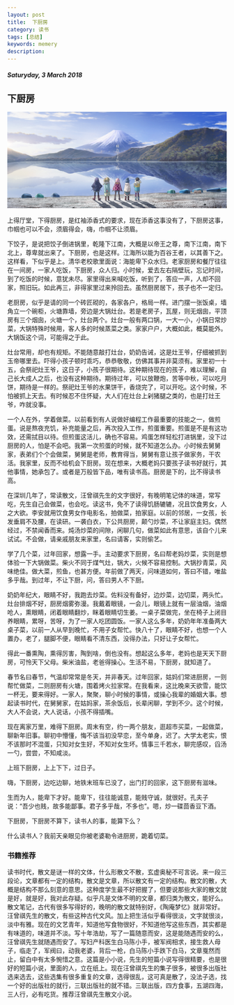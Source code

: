 ```yaml
---
layout: post
title:  下厨房
category: 读书
tags: [总结]
keywords: memery
description:
---
```


##### Saturyday, 3 March 2018

##  下厨房

![nice](/../../assets/img/book/2018/image_5.jpg)

上得厅堂，下得厨房，是红袖添香式的要求，现在添香这事没有了，下厨房这事，巾帼也可以不会，须眉得会，嗨，巾帼不让须眉。

下饺子，是说把饺子倒进锅里，乾隆下江南，大概是以帝王之尊，南下江南，南下北上，尊卑就出来了。下厨房，也是这样。江海所以能为百谷王者，以其善下之。这样看，下似乎是上。清华老校歌里面说：海能卑下众水归。老家厨房和餐厅往往在一间房，一家人吃饭，下厨房，众人归。小时候，爱去左右隔壁玩，忘记时间，到了吃饭的时候，意犹未尽。家里得出来喊吃饭，听到了，答应一声，人却不回家，照旧玩。如此再三，非得家里过来拎回去。虽然厨房居下，孩子也不一定归。

老厨房，似乎是请的同一个砖匠砌的，各家各户，格局一样。进门摆一张饭桌，墙角立一个碗柜，火塘靠墙，旁边是大锅灶台。若是老房子，瓦屋，则无烟囱，平顶房有三个烟囱，火塘一个，灶台两个。灶台一般有两口锅，一大一小，小锅日常炒菜，大锅特殊时候用，客人多的时候蒸菜之类。家家户户，大概如此，概莫能外。大锅饭这个词，可能得之于此。

灶台常用，却也有规矩。不能随意敲打灶台，奶奶告诫，这是灶王爷，仔细被抓到玉帝哪里去。吓得小孩子顿时乖巧，恭恭敬敬，仿佛其事并非莫须有。家里初一十五，会祭祀灶王爷，这日子，小孩子很期待。这种期待现在的孩子，难以理解，自己长大成人之后，也没有这种期待。期待过年，可以放鞭炮，苦等中秋，可以吃月饼，期待是一样的。祭祀灶王爷的水果饼干，香烧完了，可以开吃。这个时候，不怕被抓上天去。有时候忍不住怀疑，大人们在灶台上剁猪腿之类的，也是打灶王爷，咋就没事。

一个人在外，学着做菜。以前看到有人说做好编程工作最重要的技能之一，做煎蛋。说是熬夜充饥，补充能量之后，再次投入工作，煎蛋重要。煎蛋是不是有这功效，还需拭目以待。但煎蛋这活儿，确也不容易。鸡蛋怎样轻松打进锅里，没下过厨房的人，怕是不会吧。我第一次煎蛋的时候，就不知道怎么办。小时候去舅舅家，表弟们个个会做菜，舅舅是老师，教育得当，舅舅有意让孩子做家务，干农活。我家里，反而不给机会下厨房。现在想来，大概老妈只要孩子读书好就行，其他事情，她承包了。或者是万般皆下品，唯有读书高。厨房是下的，比不得读书高。

在深圳几年了，常读散文，汪曾祺先生的文字很好，有晚明笔记体的味道，常写吃，先生自己会做菜，也会吃。读这书，免不了读得饥肠辘辘，况且饮食男女，人之大欲。李安就用饮食男女作电影名，拍做菜，拍家庭。以前的邻居，一女孩，长发垂肩不及腰，在读研。一袭白衣，下公共厨房，颠勺炒菜，不让家庭主妇。偶然经过，不禁闻香而来。炖汤炒菜的间隙，闲聊几句，做菜如此有意思，该自个儿来试试。不会做，请亲戚朋友来家里，名曰请客，实则偷艺。

学了几个菜，过年回家，想露一手。主动要求下厨房，名曰帮老妈炒菜，实则是想体验一下大锅做菜。柴火不同于煤气灶，锅大，火候不容易控制。大锅抄青菜，风味绝佳。做大菜，煎鱼，也甚方便。年前做了两天，问味道如何，答曰不错，唯盐多乎哉。到过年，不让下厨，问，答曰男人不下厨。

奶奶年纪大，眼睛不好，我跑去炒菜。佐料没有备好，边炒菜，边切菜，两头忙。灶台排烟不好，厨房烟雾弥漫。我戴着眼镜，一会儿，眼镜上就有一层油烟，油烟呛人，熏眼睛，闭着眼睛翻炒，眯着眼睛切生姜。一桌子菜做完，坐在椅子上闭目养眼睛，累呀，苦呀，为了一家人吃团圆饭。一家人这么多年，奶奶年年准备两大桌子菜，以前一人从早到晚忙，不用子女帮忙。快八十了，眼睛不好，也想一个人置办，老了，腿脚不便，眼睛看不清东西，没得办法，只好让子女帮忙。

得此一番熏陶，熏得厉害，陶到啥，倒也没有。想起这么多年，老妈也是天天下厨房，可怜天下父母。柴米油盐，老爸得操心。生活不易，下厨房，就知道了。

春节名曰春节，气温却常常是冬天，并非春天。过年回家，姑妈们常进厨房，一则帮忙做菜，二则厨房有火塘，围着烤火拉家常。在我看来，这比晚来天欲雪，能饮一杯无，要来得好。一家人，聚聚，聊小时候的事情，或操心我辈的婚姻大事。想起读书时代，在舅舅家，在姑妈家，茶余饭后，长辈闲聊，学到不少。这个时候，大人不会说，大人说话，小孩不得插嘴。

现在离家万里，难得下厨房。周末有空，约一两个朋友，逛超市买菜，一起做菜，聊新年旧事。聊初中懵懂，悔不该当初没早恋，至今单身，迟了。大学太老实，恨不该那时不混蛋，只知对女生好，不知对女生坏。情事三千若水，聊完感叹，舀汤一勺，尝尝，不知咸淡。

上班下厨房，上上下下，过日子。

嗨，下厨房，边吃边聊，地铁末班车已没了，出门打的回家，这下厨房有滋味。

生而为人，能卑下才好。能卑下，往往能诚意，能贱守诚，就很好。孔夫子说：“吾少也贱，故多能鄙事。君子多乎哉，不多也”。嗯，炒一碟茴香豆下酒。

下厨房，下厨房不算下，读书人的事，能算下么？

什么读书人？我前天亲眼见你被老婆勒令进厨房，跪着切菜。

### 书籍推荐

读书时代，散文是谜一样的文体，什么形散文不散，玄虚奥秘不可言说。来一段三段论，文章都有一定的结构，散文是文章，所以散文有一定的结构。散文的散，大概是结构不那么刻意的意思。这种度学生最不好把握了，但要说那些大家的散文就是好，就是好，我对此存疑。似乎凡是文体不明的文章，都归类为散文，能好么。散文笔记，古代有很多写得好的，晚明的散文就特别好，《陶庵梦忆》就非常好。汪曾祺先生的散文，有些这种古代文风。加上把生活似乎看得很淡，文字就很淡，淡中有雅。现在的文艺青年，知道他写食物很好，不知道他写这些东西，其实都是有味道的，味道并不淡。写十年浩劫，写了一篇随意而安，这是能随遇而安的么，汪曾祺先生就随遇而安了。写妇产科医生白马陈小手，被军阀相求，接生救人母子，临走了，军阀曰，动我老婆，背后一枪，白马陈小手跌下白马，文章戛然而止，留白中有太多惋惜之意。这篇是小小说，先生的短篇小说写得很精要，也是很好的短篇小说，里面的人，立在纸上。现在汪曾祺先生的集子很多，被很多出版社选来选去，这些选集有很多重复的文章，选得很乱，这可真是散了，没法子选，找一个好的出版社的就行，三联出版社的就不错。三联出版，四方食事，五湖四海，三人行，必有吃货。推荐汪曾祺先生散文小说。
